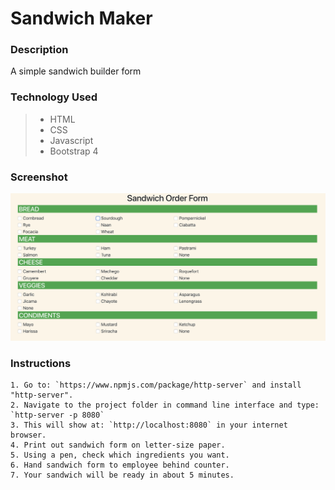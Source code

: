 # Sandwich Maker

### Description 
A simple sandwich builder form

### Technology Used
> * HTML
> * CSS
> * Javascript
> * Bootstrap 4

### Screenshot
<img src="./screenshots/pic.png">

### Instructions
```
1. Go to: `https://www.npmjs.com/package/http-server` and install "http-server".  
2. Navigate to the project folder in command line interface and type: `http-server -p 8080`  
3. This will show at: `http://localhost:8080` in your internet browser.  
4. Print out sandwich form on letter-size paper.
5. Using a pen, check which ingredients you want.
6. Hand sandwich form to employee behind counter.
7. Your sandwich will be ready in about 5 minutes.
```
